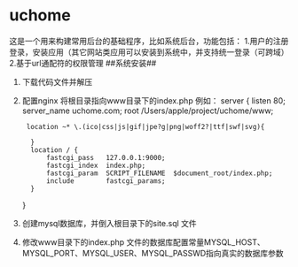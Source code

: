 # uchome
这是一个用来构建常用后台的基础程序，比如系统后台，功能包括：
1.用户的注册登录，安装应用（其它网站类应用可以安装到系统中，并支持统一登录（可跨域）
2.基于url通配符的权限管理
##系统安装##
1. 下载代码文件并解压
2. 配置nginx 将根目录指向www目录下的index.php
例如：
server {
        listen       80;
        server_name  uchome.com;
        root           /Users/apple/project/uchome/www;

        location ~* \.(ico|css|js|gif|jpe?g|png|woff2?|ttf|swf|svg){

         }
         location / {
             fastcgi_pass   127.0.0.1:9000;
             fastcgi_index  index.php;
             fastcgi_param  SCRIPT_FILENAME  $document_root/index.php;
             include        fastcgi_params;
         }
     }
3. 创建mysql数据库，并倒入根目录下的site.sql 文件
4. 修改www目录下的index.php 文件的数据库配置常量MYSQL_HOST、MYSQL_PORT、MYSQL_USER、MYSQL_PASSWD指向真实的数据库参数
